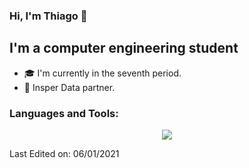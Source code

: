 ### Hi, I'm Thiago 👋

<!--
**chiphuyen/chiphuyen** is a ✨ _special_ ✨ repository because its `README.md` (this file) appears on your GitHub profile.
-->

## I'm a computer engineering student

- 🎓 I'm currently in the seventh period.
- 📝 Insper Data partner.

<h3 align="left">Languages and Tools:</h3>
<p align="center">
  <a href="https://skillicons.dev">
    <img src="https://skillicons.dev/icons?i=py,react,js,html,css,c,django,docker,eclipse,fastapi,flask,git,java,linux,mysql,nodejs,openstack,regex,tensorflow,aws" />
  </a>
</p>


Last Edited on: 06/01/2021
